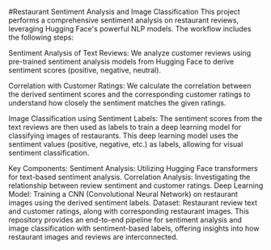 #Restaurant Sentiment Analysis and Image Classification
This project performs a comprehensive sentiment analysis on restaurant reviews, leveraging Hugging Face's powerful NLP models. The workflow includes the following steps:

Sentiment Analysis of Text Reviews: We analyze customer reviews using pre-trained sentiment analysis models from Hugging Face to derive sentiment scores (positive, negative, neutral).

Correlation with Customer Ratings: We calculate the correlation between the derived sentiment scores and the corresponding customer ratings to understand how closely the sentiment matches the given ratings.

Image Classification using Sentiment Labels: The sentiment scores from the text reviews are then used as labels to train a deep learning model for classifying images of restaurants. This deep learning model uses the sentiment values (positive, negative, etc.) as labels, allowing for visual sentiment classification.

Key Components:
Sentiment Analysis: Utilizing Hugging Face transformers for text-based sentiment analysis.
Correlation Analysis: Investigating the relationship between review sentiment and customer ratings.
Deep Learning Model: Training a CNN (Convolutional Neural Network) on restaurant images using the derived sentiment labels.
Dataset: Restaurant review text and customer ratings, along with corresponding restaurant images.
This repository provides an end-to-end pipeline for sentiment analysis and image classification with sentiment-based labels, offering insights into how restaurant images and reviews are interconnected.
